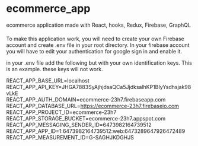 # ecommerce_app

ecommerce application made with React, hooks, Redux, Firebase, GraphQL

####

To make this application work, you will need to create your own Firebase account and create .env file in your root directory. In your firebase account you will have to edit your authentication for google sign in and enable it.

in your .env file add the following but with your own identification keys. This is an example. these keys will not work.

REACT_APP_BASE_URL=localhost <br>
REACT_APP_API_KEY=JHGA7883SyAjhjdsaQCa5JjdksalhKP1BIyYsdhsjak98vLkE<br>
REACT_APP_AUTH_DOMAIN=ecommerce-23h7.firebaseapp.com<br>
REACT_APP_DATABASE_URL=https://ecommerce-23h7.firebaseio.com<br>
REACT_APP_PROJECT_ID=ecommerce-23h7<br>
REACT_APP_STORAGE_BUCKET=ecommerce-23h7.appspot.com<br>
REACT_APP_MESSAGING_SENDER_ID=6473982164739512<br>
REACT_APP_APP_ID=1:6473982164739512:web:6473289647926472489<br>
REACT_APP_MEASUREMENT_ID=G-SAGHJKDGHJS
